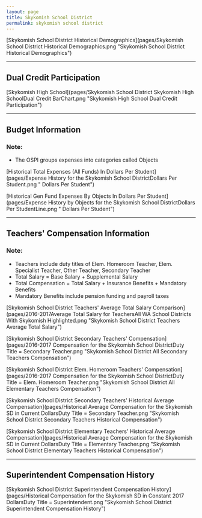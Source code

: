 ```yaml
---
layout: page
title: Skykomish School District
permalink: skykomish school district
---
```



[Skykomish School District Historical Demographics](pages/Skykomish School District Historical Demographics.png "Skykomish School District Historical Demographics")

___

## Dual Credit Participation

[Skykomish High School](pages/Skykomish School District Skykomish High SchoolDual Credit BarChart.png "Skykomish High School Dual Credit Participation")


___

## Budget Information
### Note:
- The OSPI groups expenses into categories called Objects

[Historical Total Expenses (All Funds) In Dollars Per Student](pages/Expense History for the Skykomish School DistrictDollars Per Student.png " Dollars Per Student")

[Historical Gen Fund Expenses By Objects In Dollars Per Student](pages/Expense History by Objects for the Skykomish School DistrictDollars Per StudentLine.png " Dollars Per Student")


___

## Teachers' Compensation Information
### Note:
- Teachers include duty titles of Elem. Homeroom Teacher, Elem. Specialist Teacher, Other Teacher, Secondary Teacher
- Total Salary = Base Salary + Supplemental Salary
- Total Compensation = Total Salary + Insurance Benefits + Mandatory Benefits
- Mandatory Benefits include pension funding and payroll taxes

[Skykomish School District Teachers' Average Total Salary Comparison](pages/2016-2017Average Total Salary for TeachersAll WA School Districts With Skykomish Highlighted.png "Skykomish School District Teachers Average Total Salary")

[Skykomish School District Secondary Teachers' Compensation](pages/2016-2017 Compensation for the Skykomish School DistrictDuty Title = Secondary Teacher.png "Skykomish School District All Secondary Teachers Compensation")

[Skykomish School District Elem. Homeroom Teachers' Compensation](pages/2016-2017 Compensation for the Skykomish School DistrictDuty Title = Elem. Homeroom Teacher.png "Skykomish School District All Elementary Teachers Compensation")

[Skykomish School District Secondary Teachers' Historical Average Compensation](pages/Historical Average Compensation for the Skykomish SD in Current DollarsDuty Title = Secondary Teacher.png "Skykomish School District Secondary Teachers Historical Compensation")

[Skykomish School District Elementary Teachers' Historical Average Compensation](pages/Historical Average Compensation for the Skykomish SD in Current DollarsDuty Title = Elementary Teacher.png "Skykomish School District Elementary Teachers Historical Compensation")


___

## Superintendent Compensation History

[Skykomish School District Superintendent Compensation History](pages/Historical Compensation for the Skykomish SD in Constant 2017 DollarsDuty Title = Superintendent.png "Skykomish School District Superintendent Compensation History")

